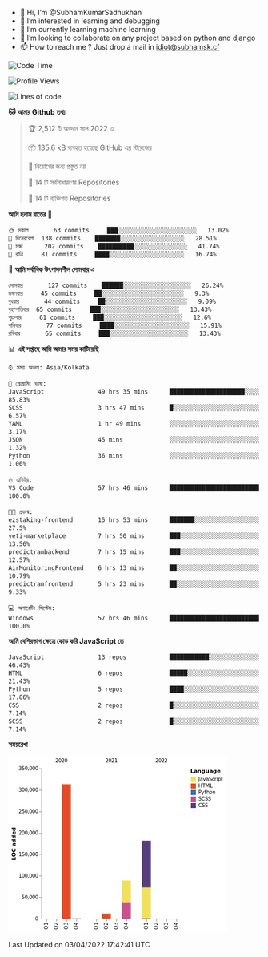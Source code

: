 - 👋 Hi, I’m @SubhamKumarSadhukhan
- 👀 I’m interested in learning and debugging
- 🌱 I’m currently learning machine learning
- 💞️ I’m looking to collaborate on any project based on python and django
- 📫 How to reach me ?
      Just drop a mail in idiot@subhamsk.cf

<!---
SubhamKumarSadhukhan/SubhamKumarSadhukhan is a ✨ special ✨ repository because its `README.md` (this file) appears on your GitHub profile.
You can click the Preview link to take a look at your changes.
--->


<!--START_SECTION:waka-->
![Code Time](http://img.shields.io/badge/Code%20Time-389%20hrs%2021%20mins-blue)

![Profile Views](http://img.shields.io/badge/%E0%A6%AA%E0%A7%8D%E0%A6%B0%E0%A7%8B%E0%A6%AB%E0%A6%BE%E0%A6%87%E0%A6%B2%20%E0%A6%A6%E0%A6%B0%E0%A7%8D%E0%A6%B6%E0%A6%A8-2-blue)

![Lines of code](https://img.shields.io/badge/%E0%A6%B9%E0%A7%8D%E0%A6%AF%E0%A6%BE%E0%A6%B2%E0%A7%8B%20%E0%A6%93%E0%A6%AF%E0%A6%BC%E0%A6%BE%E0%A6%B0%E0%A7%8D%E0%A6%B2%E0%A7%8D%E0%A6%A1%20%E0%A6%A5%E0%A7%87%E0%A6%95%E0%A7%87%20%E0%A6%86%E0%A6%AE%E0%A6%BF%20%E0%A6%B2%E0%A6%BF%E0%A6%96%E0%A7%87%E0%A6%9B%E0%A6%BF-598%20Thousand%20%E0%A6%95%E0%A7%8B%E0%A6%A1%E0%A7%87%E0%A6%B0%20%E0%A6%B2%E0%A6%BE%E0%A6%87%E0%A6%A8-blue)

**🐱 আমার Github তথ্য** 

> 🏆 2,512 টি অবদান সাল 2022 এ
 > 
> 📦 135.6 kB ব্যবহৃত হয়েছে GitHub এর স্টরেজের 
 > 
> 🚫 নিয়োগের জন্য প্রস্তুত নয়
 > 
> 📜 14 টি সর্বসাধারণের Repositories 
 > 
> 🔑 14 টি ব্যক্তিগত Repositories  
 > 
**আমি হলাম রাতের 🦉** 

```text
🌞 সকাল       63 commits     ███░░░░░░░░░░░░░░░░░░░░░░   13.02% 
🌆 দিনেরবেলা  138 commits    ███████░░░░░░░░░░░░░░░░░░   28.51% 
🌃 সন্ধা      202 commits    ██████████░░░░░░░░░░░░░░░   41.74% 
🌙 রাত্রি     81 commits     ████░░░░░░░░░░░░░░░░░░░░░   16.74%

```
📅 **আমি সর্বাধিক উৎপাদনশীল সোমবার এ** 

```text
সোমবার       127 commits    ██████░░░░░░░░░░░░░░░░░░░   26.24% 
মঙ্গলবার     45 commits     ██░░░░░░░░░░░░░░░░░░░░░░░   9.3% 
বুধবার       44 commits     ██░░░░░░░░░░░░░░░░░░░░░░░   9.09% 
বৃহস্পতিবার  65 commits     ███░░░░░░░░░░░░░░░░░░░░░░   13.43% 
শুক্রবার     61 commits     ███░░░░░░░░░░░░░░░░░░░░░░   12.6% 
শনিবার       77 commits     ████░░░░░░░░░░░░░░░░░░░░░   15.91% 
রবিবার       65 commits     ███░░░░░░░░░░░░░░░░░░░░░░   13.43%

```


📊 **এই সপ্তাহে আমি আমার সময় কাটিয়েছি** 

```text
⌚︎ সময় অঞ্চল: Asia/Kolkata

💬 প্রোগ্রামিং ভাষা: 
JavaScript               49 hrs 35 mins      █████████████████████░░░░   85.83% 
SCSS                     3 hrs 47 mins       █░░░░░░░░░░░░░░░░░░░░░░░░   6.57% 
YAML                     1 hr 49 mins        ░░░░░░░░░░░░░░░░░░░░░░░░░   3.17% 
JSON                     45 mins             ░░░░░░░░░░░░░░░░░░░░░░░░░   1.32% 
Python                   36 mins             ░░░░░░░░░░░░░░░░░░░░░░░░░   1.06%

🔥 এডিটর: 
VS Code                  57 hrs 46 mins      █████████████████████████   100.0%

🐱‍💻 প্রকল্ম: 
ezstaking-frontend       15 hrs 53 mins      ███████░░░░░░░░░░░░░░░░░░   27.5% 
yeti-marketplace         7 hrs 50 mins       ███░░░░░░░░░░░░░░░░░░░░░░   13.56% 
predictrambackend        7 hrs 15 mins       ███░░░░░░░░░░░░░░░░░░░░░░   12.57% 
AirMonitoringFrontend    6 hrs 13 mins       ██░░░░░░░░░░░░░░░░░░░░░░░   10.79% 
predictramfrontend       5 hrs 23 mins       ██░░░░░░░░░░░░░░░░░░░░░░░   9.33%

💻 অপারেটিং সিস্টেম: 
Windows                  57 hrs 46 mins      █████████████████████████   100.0%

```

**আমি বেশিরভাগ ক্ষেত্রে কোড করি JavaScript তে** 

```text
JavaScript               13 repos            ███████████░░░░░░░░░░░░░░   46.43% 
HTML                     6 repos             █████░░░░░░░░░░░░░░░░░░░░   21.43% 
Python                   5 repos             ████░░░░░░░░░░░░░░░░░░░░░   17.86% 
CSS                      2 repos             █░░░░░░░░░░░░░░░░░░░░░░░░   7.14% 
SCSS                     2 repos             █░░░░░░░░░░░░░░░░░░░░░░░░   7.14%

```


**সময়রেখা**

![Chart not found](https://raw.githubusercontent.com/SubhamKumarSadhukhan/SubhamKumarSadhukhan/main/charts/bar_graph.png) 


 Last Updated on 03/04/2022 17:42:41 UTC
<!--END_SECTION:waka-->
